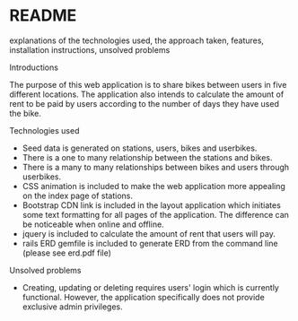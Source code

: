 # README
explanations of the technologies used, the approach taken, features, installation instructions, unsolved problems

Introductions

The purpose of this web application is to share bikes between users in five different locations. The application also intends to calculate the amount of rent to be paid by users according to the number of days they have used the bike.

Technologies used

- Seed data is generated on stations, users, bikes and userbikes.
- There is a one to many relationship between the stations and bikes.
- There is a many to many relationships between bikes and users through userbikes.
- CSS animation is included to make the web application more appealing on the index page of stations.
- Bootstrap CDN link is included in the layout application which initiates some text formatting for all pages of the application. The difference can be noticeable when online and offline.
- jquery is included to calculate the amount of rent that users will pay.
- rails ERD gemfile is included to generate ERD from the command line (please see erd.pdf file)

Unsolved problems
- Creating, updating or deleting requires users' login which is currently functional. However, the application specifically does not provide exclusive admin privileges.
